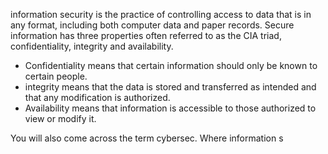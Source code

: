 information security is the practice of controlling access to data that is in any format, including both computer data and paper records. Secure information has three properties often referred to as the CIA triad, confidentiality, integrity and availability.
* Confidentiality means that certain information should only be known to certain people.
* integrity means that the data is stored and transferred as intended and that any modification is authorized.
* Availability means that information is accessible to those authorized to view or modify it.

You will also come across the term cybersec. Where information s